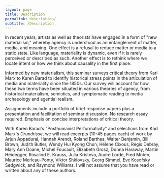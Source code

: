 ```yaml
---
layout: page
title: Description
permalink: description/
subtitle: /Description
---
```


In recent years, artists as well as theorists have engaged in a form of "new materialism," whereby agency is understood as an entanglement of matter, media, and meaning. One effect is a refusal to reduce matter or media to a static state. Like language, materiality is dynamic, even if it is rarely perceived or described as such. Another effect is to rethink where we locate intent or how we think about causality in the first place.

Informed by new materialism, this seminar surveys critical theory from Karl Marx to Karen Barad to identify historical stress points in the articulation of media and materiality since the 1850s. Our survey will account for how these two terms have been situated in various theories of agency, from historical materialism, semiotics, and symptomatic reading to media archaeology and agential realism.

Assignments include a portfolio of brief response papers plus a presentation and facilitation of seminar discussion. No research essay required. Emphasis on concise interpretations of critical theory.

With Karen Barad's "Posthumanist Performativity" and selections from Karl Marx's *Grundrisse*, we will read excerpts (10-45 pages each) of work by Arjun Appadurai, Hannah Arendt, Roland Barthes, Walter Benjamin, Bill Brown, Judith Butler, Wendy Hui Kyong Chun, Hélène Cixous, Régis Debray, Mary Ann Doane, Michel Foucault, Elizabeth Grosz, Donna Haraway, Martin Heidegger, Rosalind E. Krauss, Julia Kristeva, Audre Lorde, Fred Moten, Maurice Merleau-Ponty, Viktor Shklovsky, Georg Simmel, Eve Kosofsky Sedgwick, and Raymond Williams. I will not assume that you have read or written about any of these authors.  